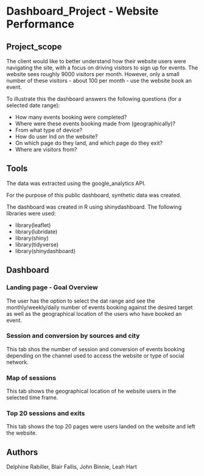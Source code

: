# Dashboard_Project - Website Performance

## Project_scope

The client would like to better understand how their website users were navigating the site, with a focus on driving visitors 
to sign up for events. The website sees roughly 9000 visitors per month. However, only a small number of these visitors - 
about 100 per month - use the website book an event.

To illustrate this the dashboard answers the following questions (for a selected date range): 
  - How many events booking were completed?
  - Where were these events booking made from (geographically)?
  - From what type of device?
  - How do user lnd on the website?
  - On which page do they land, and which page do they exit?
  - Where are visitors from?

## Tools

The data was extracted using the google_analytics API.

For the purpose of this public dashboard, synthetic data was created. 

The dashboard was created in R using shinydashboard. The following libraries were used: 
- library(leaflet)
- library(lubridate)
- library(shiny)
- library(tidyverse)
- library(shinydashboard)

## Dashboard
### Landing page - Goal Overview
The user has the option to select the dat range and see the monthly/weekly/daily number of events booking against the desired target as well as the geographical location of the users who have booked an event. 



### Session and conversion by sources and city
This tab shos the number of session and conversion of events booking depending on the channel used to access the website or type of social network. 



### Map of sessions
This tab shows the geographical location of he website users in the selected time frame. 



### Top 20 sessions and exits
This tab shows the top 20 pages were users landed on the website and left the website. 

## Authors
Delphine Rabiller, Blair Fallis, John Binnie, Leah Hart
